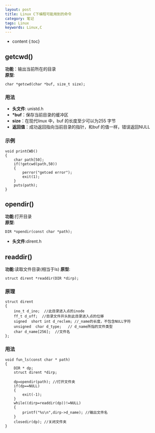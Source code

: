 ```yaml
---
layout: post
title: Linux C下编程可能用到的命令
category: 笔记
tags: Linux
keywords: Linux,C
---
```


* content
{:toc}

## getcwd()

__功能__：输出当前所在的目录  
__原型__:
```
char *getcwd(char *buf, size_t size);
```
### 用法
- __头文件__: unistd.h
- __*buf__：保存当前目录的缓冲区  
- __size__：在现代linux 中，buf 的长度至少可以为255 字节  
- __返回值__：成功返回指向当前目录的指针，和buf 的值一样，错误返回NULL  
### 示例

```
void printCWD()
{
    char path[50];
    if(!getcwd(path,50))
    {
        perror("getced error");
        exit(1);
    }
    puts(path);
}
```

## opendir()
__功能__:打开目录  
__原型__:
```
DIR *opendir(const char *path);
```

- __头文件__:dirent.h


## readdir()

__功能__:读取文件目录(相当于ls) 
__原型__:
```
struct dirent *readdir(DIR *dirp);
```

### 原理

```
struct dirent
{
    ino_t d_ino;  //此目录进入点的inode
    ff_t d_off;  //目录文件开头到此目录进入点的位移
    signed  short int d_reclem; //_name的长度，不包含NULL字符
    unsigned  char d_type;   // d_name所指的文件类型
    char d_name[256];  //文件名
};
```

### 用法
```
void fun_ls(const char * path)
{
    DIR * dp;
    struct dirent *dirp;

    dp=opendir(path); //打开文件夹
    if(dp==NULL)
    {
        exit(-1);
    }
    while((dirp=readdir(dp))!=NULL)
    {
        printf("%s\n",dirp->d_name); //输出文件名
    }
    closedir(dp); //关闭文件夹
}
```